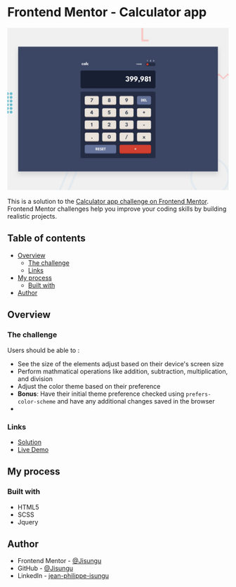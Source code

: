 # Frontend Mentor - Calculator app

![Design preview for the Calculator app coding challenge](./design/desktop-preview.jpg)

This is a solution to the
[Calculator app challenge on Frontend Mentor](https://www.frontendmentor.io/challenges/calculator-app-9lteq5N29).
Frontend Mentor challenges help you improve your coding skills by building
realistic projects.

## Table of contents

- [Overview](#overview)
    - [The challenge](#the-challenge)
    - [Links](#links)
- [My process](#my-process)
    - [Built with](#built-with)
- [Author](#author)

## Overview

### The challenge

Users should be able to :

- See the size of the elements adjust based on their device's screen size
- Perform mathmatical operations like addition, subtraction, multiplication, and division
- Adjust the color theme based on their preference
- **Bonus**: Have their initial theme preference checked using `prefers-color-scheme` and have any additional changes saved in the browser
- 
### Links

- [Solution](https://github.com/Jisungu/FrontEndMentor/tree/main/calculator-app)
- [Live Demo](https://Jisungu.github.io/FrontEndMentor/calculator-app)

## My process

### Built with

- HTML5
- SCSS
- Jquery

## Author

- Frontend Mentor -
  [@Jisungu](https://www.frontendmentor.io/profile/Jisungu)
- GitHub - [@Jisungu](https://github.com/Jisungu)
- LinkedIn - [jean-philippe-isungu](https://www.linkedin.com/in/jean-philippe-isungu/)
